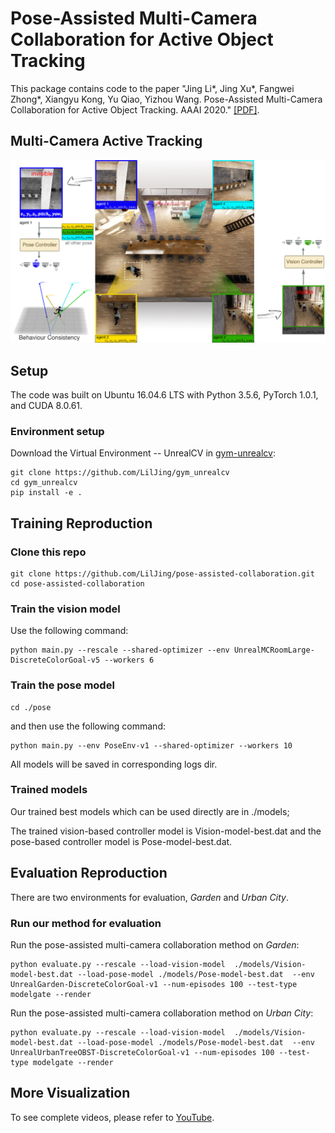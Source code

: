 # Pose-Assisted Multi-Camera Collaboration for Active Object Tracking
This package contains code to the paper "Jing Li*, Jing Xu*, Fangwei Zhong*, Xiangyu Kong, Yu Qiao, Yizhou Wang. Pose-Assisted Multi-Camera Collaboration for Active Object Tracking. AAAI 2020." [[PDF]](https://arxiv.org/abs/2001.05161).

## Multi-Camera Active Tracking
![Task](https://github.com/LilJing/pose-assisted-collaboration/blob/master/images/task.jpg)

## **Setup**
The code was built on Ubuntu 16.04.6 LTS with Python 3.5.6, PyTorch 1.0.1, and CUDA 8.0.61.
### Environment setup
Download the Virtual Environment -- UnrealCV in [gym-unrealcv](https://github.com/LilJing/gym_unrealcv):
```
git clone https://github.com/LilJing/gym_unrealcv
cd gym_unrealcv
pip install -e .
```

## **Training Reproduction**
### Clone this repo
```
git clone https://github.com/LilJing/pose-assisted-collaboration.git 
cd pose-assisted-collaboration
```

### Train the vision model
Use the following command:
```
python main.py --rescale --shared-optimizer --env UnrealMCRoomLarge-DiscreteColorGoal-v5 --workers 6
```
### Train the pose model
```
cd ./pose
```
and then use the following command:
```
python main.py --env PoseEnv-v1 --shared-optimizer --workers 10

```
All models will be saved in corresponding logs dir.

### Trained models
Our trained best models which can be used directly are in ./models;

The trained vision-based controller model is Vision-model-best.dat and the pose-based controller model is Pose-model-best.dat.


## **Evaluation Reproduction**

There are two environments for evaluation,  _Garden_ and _Urban City_.

### Run our method for evaluation
Run the pose-assisted multi-camera collaboration method on _Garden_:
```
python evaluate.py --rescale --load-vision-model  ./models/Vision-model-best.dat --load-pose-model ./models/Pose-model-best.dat  --env UnrealGarden-DiscreteColorGoal-v1 --num-episodes 100 --test-type modelgate --render
```
Run the pose-assisted multi-camera collaboration method on _Urban City_:
```
python evaluate.py --rescale --load-vision-model  ./models/Vision-model-best.dat --load-pose-model ./models/Pose-model-best.dat  --env UnrealUrbanTreeOBST-DiscreteColorGoal-v1 --num-episodes 100 --test-type modelgate --render
```

## **More Visualization**

To see complete videos, please refer to [YouTube](https://www.youtube.com/watch?v=8Ha7HGkRv6k&feature=youtu.be).
